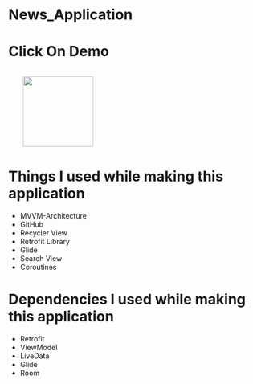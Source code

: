 # News_Application
# Click On Demo
  <code>
    <a href="https://drive.google.com/file/d/1b5ruHbXPgeO2s3YNNg9FIPlriGJ2XIrz/view?usp=sharing" title="Playstore Profile"><img height="140" width="140" src="https://encrypted-tbn0.gstatic.com/images?q=tbn:ANd9GcRgwJcz642pA7mLR5u44OirKSJjfxOoOqWbpNx7vgDP0NI4snSp68daLp-JccwzoGUIARw&usqp=CAU"></a></code>


# Things I used while making this application
* MVVM-Architecture
* GitHub
* Recycler View
* Retrofit Library
* Glide
* Search View
* Coroutines

# Dependencies I used while making this application
* Retrofit
* ViewModel
* LiveData
* Glide
* Room


